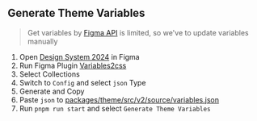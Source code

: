 ## Generate Theme Variables

> Get variables by [Figma API](https://www.figma.com/developers/api#get-local-variables-endpoint) is limited, so we've to update variables manually

1. Open [Design System 2024](#) in Figma
2. Run Figma Plugin [Variables2css](https://www.figma.com/community/plugin/1261234393153346915/variables2css)
3. Select Collections
4. Switch to `Config` and select `json` Type
5. Generate and Copy
6. Paste `json` to [packages/theme/src/v2/source/variables.json](../packages/theme/src/v2/source/variables.json)
7. Run `pnpm run start` and select `Generate Theme Variables`
